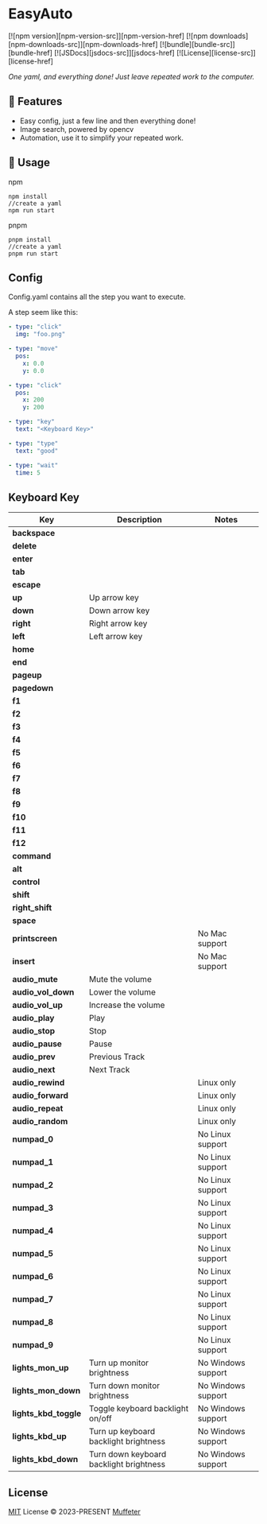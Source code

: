 # EasyAuto

[![npm version][npm-version-src]][npm-version-href]
[![npm downloads][npm-downloads-src]][npm-downloads-href]
[![bundle][bundle-src]][bundle-href]
[![JSDocs][jsdocs-src]][jsdocs-href]
[![License][license-src]][license-href]

_One yaml, and everything done!
Just leave repeated work to the computer._

## 🚀 Features

- Easy config, just a few line and then everything done!
- Image search, powered by opencv
- Automation, use it to simplify your repeated work.

## 🦄 Usage
npm
```
npm install
//create a yaml
npm run start
```

pnpm
```
pnpm install
//create a yaml
pnpm run start
```

## Config
Config.yaml contains all the step you want to execute.

A step seem like this:
```yaml
- type: "click"
  img: "foo.png"

- type: "move"
  pos:
    x: 0.0
    y: 0.0

- type: "click"
  pos:
    x: 200
    y: 200

- type: "key"
  text: "<Keyboard Key>"

- type: "type"
  text: "good"

- type: "wait"
  time: 5

```

## Keyboard Key
| Key               | Description                             | Notes              |
|-----------------------|-----------------------------------------|--------------------|
| **backspace**         |                                         |                    |
| **delete**            |                                         |                    |
| **enter**             |                                         |                    |
| **tab**               |                                         |                    |
| **escape**            |                                         |                    |
| **up**                | Up arrow key                            |                    |
| **down**              | Down arrow key                          |                    |
| **right**             | Right arrow key                         |                    |
| **left**              | Left arrow key                          |                    |
| **home**              |                                         |                    |
| **end**               |                                         |                    |
| **pageup**            |                                         |                    |
| **pagedown**          |                                         |                    |
| **f1**                |                                         |                    |
| **f2**                |                                         |                    |
| **f3**                |                                         |                    |
| **f4**                |                                         |                    |
| **f5**                |                                         |                    |
| **f6**                |                                         |                    |
| **f7**                |                                         |                    |
| **f8**                |                                         |                    |
| **f9**                |                                         |                    |
| **f10**               |                                         |                    |
| **f11**               |                                         |                    |
| **f12**               |                                         |                    |
| **command**           |                                         |                    |
| **alt**               |                                         |                    |
| **control**           |                                         |                    |
| **shift**             |                                         |                    |
| **right_shift**       |                                         |                    |
| **space**             |                                         |                    |
| **printscreen**       |                                         | No Mac support     |
| **insert**            |                                         | No Mac support     |
| **audio_mute**        | Mute the volume                         |                    |
| **audio_vol_down**    | Lower the volume                        |                    |
| **audio_vol_up**      | Increase the volume                     |                    |
| **audio_play**        | Play                                    |                    |
| **audio_stop**        | Stop                                    |                    |
| **audio_pause**       | Pause                                   |                    |
| **audio_prev**        | Previous Track                          |                    |
| **audio_next**        | Next Track                              |                    |
| **audio_rewind**      |                                         | Linux only         |
| **audio_forward**     |                                         | Linux only         |
| **audio_repeat**      |                                         | Linux only         |
| **audio_random**      |                                         | Linux only         |
| **numpad_0**          |                                         | No Linux support   |
| **numpad_1**          |                                         | No Linux support   |
| **numpad_2**          |                                         | No Linux support   |
| **numpad_3**          |                                         | No Linux support   |
| **numpad_4**          |                                         | No Linux support   |
| **numpad_5**          |                                         | No Linux support   |
| **numpad_6**          |                                         | No Linux support   |
| **numpad_7**          |                                         | No Linux support   |
| **numpad_8**          |                                         | No Linux support   |
| **numpad_9**          |                                         | No Linux support   |
| **lights_mon_up**     | Turn up monitor brightness              | No Windows support |
| **lights_mon_down**   | Turn down monitor brightness            | No Windows support |
| **lights_kbd_toggle** | Toggle keyboard backlight on/off        | No Windows support |
| **lights_kbd_up**     | Turn up keyboard backlight brightness   | No Windows support |
| **lights_kbd_down**   | Turn down keyboard backlight brightness | No Windows support |


## License

[MIT](./LICENSE) License © 2023-PRESENT [Muffeter](https://github.com/Muffeter)